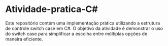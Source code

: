 # Atividade-pratica-C#
Este repositório contém uma implementação prática utilizando a estrutura de controle switch case em C#. O objetivo da atividade é demonstrar o uso do switch case para simplificar a escolha entre múltiplas opções de maneira eficiente.
